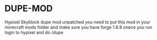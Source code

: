 # DUPE-MOD
Hypixel Skyblock dupe mod unpatched
you need to put this mod in your minecraft mods folder and make sure you have forge 1.8.9 onece you run login to hypixel and do /dupe
